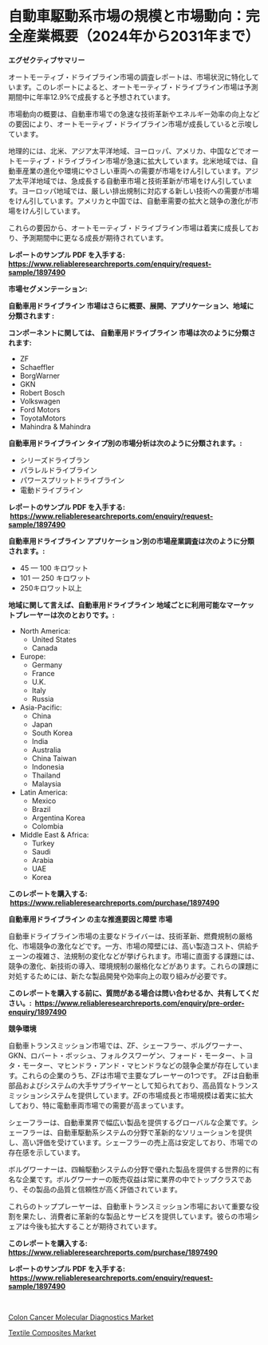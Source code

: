 <p><h1>自動車駆動系市場の規模と市場動向：完全産業概要（2024年から2031年まで）</h1></p><p><strong>エグゼクティブサマリー</strong></p>
<p><p>オートモーティブ・ドライブライン市場の調査レポートは、市場状況に特化しています。このレポートによると、オートモーティブ・ドライブライン市場は予測期間中に年率12.9%で成長すると予想されています。</p><p>市場動向の概要は、自動車市場での急速な技術革新やエネルギー効率の向上などの要因により、オートモーティブ・ドライブライン市場が成長していると示唆しています。</p><p>地理的には、北米、アジア太平洋地域、ヨーロッパ、アメリカ、中国などでオートモーティブ・ドライブライン市場が急速に拡大しています。北米地域では、自動車産業の進化や環境にやさしい車両への需要が市場をけん引しています。アジア太平洋地域では、急成長する自動車市場と技術革新が市場をけん引しています。ヨーロッパ地域では、厳しい排出規制に対応する新しい技術への需要が市場をけん引しています。アメリカと中国では、自動車需要の拡大と競争の激化が市場をけん引しています。</p><p>これらの要因から、オートモーティブ・ドライブライン市場は着実に成長しており、予測期間中に更なる成長が期待されています。</p></p>
<p><strong>レポートのサンプル PDF を入手する: <a href="https://www.reliableresearchreports.com/enquiry/request-sample/1897490">https://www.reliableresearchreports.com/enquiry/request-sample/1897490</a></strong></p>
<p><strong>市場セグメンテーション:</strong></p>
<p><strong> 自動車用ドライブライン 市場はさらに概要、展開、アプリケーション、地域に分類されます :</strong></p>
<p><strong>コンポーネントに関しては、 自動車用ドライブライン 市場は次のように分類されます: &nbsp;</strong></p>
<p><ul><li>ZF</li><li>Schaeffler</li><li>BorgWarner</li><li>GKN</li><li>Robert Bosch</li><li>Volkswagen</li><li>Ford Motors</li><li>ToyotaMotors</li><li>Mahindra & Mahindra</li></ul></p>
<p><strong> 自動車用ドライブライン タイプ別の市場分析は次のように分類されます。:</strong></p>
<p><ul><li>シリーズドライブラン</li><li>パラレルドライブライン</li><li>パワースプリットドライブライン</li><li>電動ドライブライン</li></ul></p>
<p><strong>レポートのサンプル PDF を入手する: &nbsp;<a href="https://www.reliableresearchreports.com/enquiry/request-sample/1897490">https://www.reliableresearchreports.com/enquiry/request-sample/1897490</a></strong></p>
<p><strong> 自動車用ドライブライン アプリケーション別の市場産業調査は次のように分類されます。:</strong></p>
<p><ul><li>45 — 100 キロワット</li><li>101 — 250 キロワット</li><li>250キロワット以上</li></ul></p>
<p><strong>地域に関して言えば、自動車用ドライブライン 地域ごとに利用可能なマーケットプレーヤーは次のとおりです。:</strong></p>
<p><ul>
    <li>
        North America:
        <ul>
            <li>United States</li>
            <li>Canada</li>
        </ul>
    </li>
    <li>
        Europe:
        <ul>
            <li>Germany</li>
            <li>France</li>
            <li>U.K.</li>
            <li>Italy</li>
            <li>Russia</li>
        </ul>
    </li>
    <li>
        Asia-Pacific:
        <ul>
            <li>China</li>
            <li>Japan</li>
            <li>South Korea</li>
            <li>India</li>
            <li>Australia</li>
            <li>China Taiwan</li>
            <li>Indonesia</li>
            <li>Thailand</li>
            <li>Malaysia</li>
        </ul>
    </li>
    <li>
        Latin America:
        <ul>
            <li>Mexico</li>
            <li>Brazil</li>
            <li>Argentina Korea</li>
            <li>Colombia</li>
        </ul>
    </li>
    <li>
        Middle East & Africa:
        <ul>
            <li>Turkey</li>
            <li>Saudi</li>
            <li>Arabia</li>
            <li>UAE</li>
            <li>Korea</li>
        </ul>
    </li>
    </ul></p>
<p><strong>このレポートを購入する: &nbsp;<a href="https://www.reliableresearchreports.com/purchase/1897490">https://www.reliableresearchreports.com/purchase/1897490</a></strong></p>
<p><strong>自動車用ドライブライン の主な推進要因と障壁 市場</strong></p>
<p><p>自動車ドライブライン市場の主要なドライバーは、技術革新、燃費規制の厳格化、市場競争の激化などです。一方、市場の障壁には、高い製造コスト、供給チェーンの複雑さ、法規制の変化などが挙げられます。市場に直面する課題には、競争の激化、新技術の導入、環境規制の厳格化などがあります。これらの課題に対処するためには、新たな製品開発や効率向上の取り組みが必要です。</p></p>
<p><strong>このレポートを購入する前に、質問がある場合は問い合わせるか、共有してください。:&nbsp; <a href="https://www.reliableresearchreports.com/enquiry/pre-order-enquiry/1897490">https://www.reliableresearchreports.com/enquiry/pre-order-enquiry/1897490</a></strong></p>
<p><strong>競争環境</strong></p>
<p><p>自動車トランスミッション市場では、ZF、シェーフラー、ボルグワーナー、GKN、ロバート・ボッシュ、フォルクスワーゲン、フォード・モーター、トヨタ・モーター、マヒンドラ・アンド・マヒンドラなどの競争企業が存在しています。これらの企業のうち、ZFは市場で主要なプレーヤーの1つです。 ZFは自動車部品およびシステムの大手サプライヤーとして知られており、高品質なトランスミッションシステムを提供しています。ZFの市場成長と市場規模は着実に拡大しており、特に電動車両市場での需要が高まっています。</p><p>シェーフラーは、自動車業界で幅広い製品を提供するグローバルな企業です。シェーフラーは、自動車駆動系システムの分野で革新的なソリューションを提供し、高い評価を受けています。シェーフラーの売上高は安定しており、市場での存在感を示しています。</p><p>ボルグワーナーは、四輪駆動システムの分野で優れた製品を提供する世界的に有名な企業です。ボルグワーナーの販売収益は常に業界の中でトップクラスであり、その製品の品質と信頼性が高く評価されています。</p><p>これらのトッププレーヤーは、自動車トランスミッション市場において重要な役割を果たし、消費者に革新的な製品とサービスを提供しています。彼らの市場シェアは今後も拡大することが期待されています。</p></p>
<p><strong>このレポートを購入する: &nbsp; <a href="https://www.reliableresearchreports.com/purchase/1897490">https://www.reliableresearchreports.com/purchase/1897490</a></strong></p>
<p><strong>レポートのサンプル PDF を入手する: &nbsp;<a href="https://www.reliableresearchreports.com/enquiry/request-sample/1897490">https://www.reliableresearchreports.com/enquiry/request-sample/1897490</a></strong><strong></strong></p>
<p>&nbsp;</p>
<p><p><a href="https://zircon-bluebell-299.notion.site/Colon-Cancer-Molecular-Diagnostics-Market-Size-Share-Trends-Analysis-Report-By-Material-By-Type--c72071490cc54de6ab63275c6ea63901">Colon Cancer Molecular Diagnostics Market</a></p><p><a href="https://github.com/kathiaseamanalvaradovlprc2h/Market-Research-Report-List-1/blob/main/textile-composites-market.md">Textile Composites Market</a></p></p>